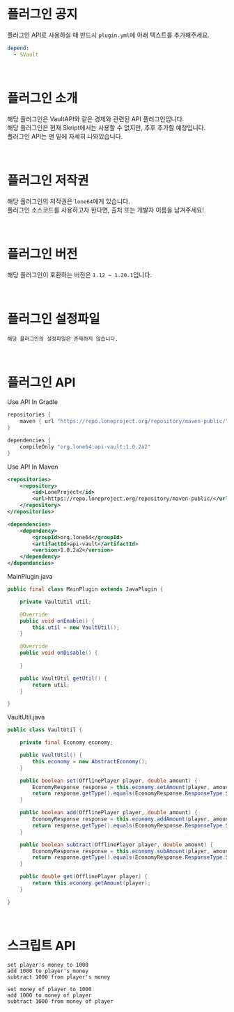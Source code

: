 # 플러그인 공지
플러그인 API로 사용하실 때 반드시 `plugin.yml`에 아래 텍스트를 추가해주세요.
```yaml
depend:
  - SVault
```

<br>

# 플러그인 소개
해당 플러그인은 VaultAPI와 같은 경제와 관련된 API 플러그인입니다.<br>
해당 플러그인은 현재 Skript에서는 사용할 수 없지만, 추후 추가할 예정입니다.<br>
플러그인 API는 맨 밑에 자세히 나와있습니다.

<br>

# 플러그인 저작권
해당 플러그인의 저작권은 `lone64`에게 있습니다.<br>
플러그인 소스코드를 사용하고자 한다면, 출처 또는 개발자 이름을 남겨주세요!

<br>

# 플러그인 버전
해당 플러그인이 호환하는 버전은 `1.12 ~ 1.20.1`입니다.

<br>

# 플러그인 설정파일
`해당 플러그인의 설정파일은 존재하지 않습니다.`

<br>

# 플러그인 API
Use API In Gradle
```groovy
repositories {
    maven { url "https://repo.loneproject.org/repository/maven-public/" }
}

dependencies {
    compileOnly "org.lone64:api-vault:1.0.2a2"
}
```

Use API In Maven
```xml
<repositories>
    <repository>
        <id>LoneProject</id>
        <url>https://repo.loneproject.org/repository/maven-public/</url>
    </repository>
</repositories>

<dependencies>
    <dependency>
        <groupId>org.lone64</groupId>
        <artifactId>api-vault</artifactId>
        <version>1.0.2a2</version>
    </dependency>
</dependencies>
```

MainPlugin.java
```java
public final class MainPlugin extends JavaPlugin {

    private VaultUtil util;

    @Override
    public void onEnable() {
        this.util = new VaultUtil();
    }

    @Override
    public void onDisable() {
        
    }

    public VaultUtil getUtil() {
        return util;
    }

}
```

VaultUtil.java
```java
public class VaultUtil {

    private final Economy economy;

    public VaultUtil() {
        this.economy = new AbstractEconomy();
    }

    public boolean set(OfflinePlayer player, double amount) {
        EconomyResponse response = this.economy.setAmount(player, amount);
        return response.getType().equals(EconomyResponse.ResponseType.SUCCESS);
    }

    public boolean add(OfflinePlayer player, double amount) {
        EconomyResponse response = this.economy.addAmount(player, amount);
        return response.getType().equals(EconomyResponse.ResponseType.SUCCESS);
    }

    public boolean subtract(OfflinePlayer player, double amount) {
        EconomyResponse response = this.economy.subAmount(player, amount);
        return response.getType().equals(EconomyResponse.ResponseType.SUCCESS);
    }

    public double get(OfflinePlayer player) {
        return this.economy.getAmount(player);
    }

}
```

<br>

# 스크립트 API
```skript
set player's money to 1000
add 1000 to player's money
subtract 1000 from player's money

set money of player to 1000
add 1000 to money of player
subtract 1000 from money of player
```
